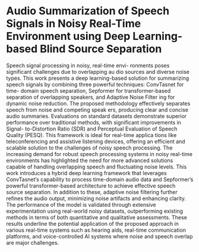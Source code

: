 # Audio Summarization of Speech Signals in Noisy Real-Time Environment using Deep Learning-based Blind Source Separation

Speech signal processing in noisy, real-time envi-
ronments poses significant challenges due to overlapping au
dio sources and diverse noise types. This work presents a
deep learning-based solution for summarizing speech signals
by combining three powerful techniques: ConvTasnet for time-
domain speech separation, Sepformer for transformer-based
separation of overlapping speakers, and Adaptive Noise Filter
ing for dynamic noise reduction. The proposed methodology
effectively separates speech from noise and competing speak
ers, producing clear and concise audio summaries. Evaluations
on standard datasets demonstrate superior performance over
traditional methods, with significant improvements in Signal-
to-Distortion Ratio (SDR) and Perceptual Evaluation of Speech
Quality (PESQ). This framework is ideal for real-time applica
tions like teleconferencing and assistive listening devices, offering
an efficient and scalable solution to the challenges of noisy speech
processing. The increasing demand for robust speech processing
systems in noisy real-time environments has highlighted the need
for more advanced solutions capable of handling overlapping
speech and fluctuating noise levels. This work introduces a
hybrid deep learning framework that leverages ConvTasnet’s
capability to process time-domain audio data and Sepformer’s
powerful transformer-based architecture to achieve effective
speech source separation. In addition to these, adaptive noise
filtering further refines the audio output, minimizing noise
artifacts and enhancing clarity. The performance of the model is
validated through extensive experimentation using real-world
noisy datasets, outperforming existing methods in terms of both
quantitative and qualitative assessments. These results underline
the potential application of the proposed approach in various
real-time systems such as hearing aids, real-time communication
platforms, and voice-controlled AI systems where noise and
speech overlap are major challenges.
